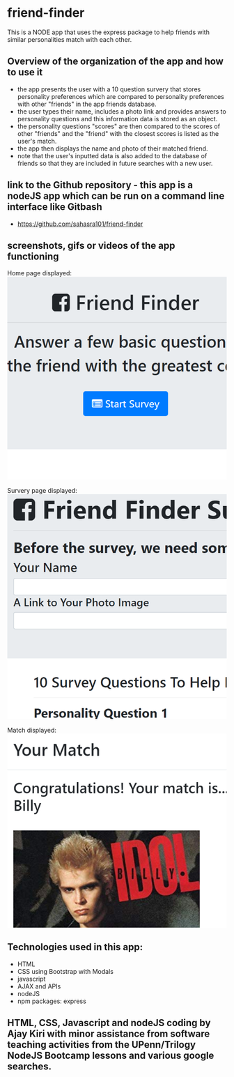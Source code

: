 # friend-finder
This is a NODE app that uses the express package to help friends with similar personalities match with each other.

## Overview of the organization of the app and how to use it
* the app presents the user with a 10 question survery that stores personality preferences which are compared to personality preferences with other "friends" in the app friends database.
* the user types their name, includes a photo link and provides answers to personality questions and this information data is stored as an object.  
* the personality questions "scores" are then compared to the scores of other "friends" and the "friend" with the closest scores is listed as the user's match. 
* the app then displays the name and photo of their matched friend. 
* note that the user's inputted data is also added to the database of friends so that they are included in future searches with a new user. 


## link to the Github repository - this app is a nodeJS app which can be run on a command line interface like Gitbash
* https://github.com/sahasra101/friend-finder

## screenshots, gifs or videos of the app functioning

Home page displayed:
![Home page for Friend Finder App](assets/homePage.png)

Survery page displayed:
![Survery page for Friend Finder App](assets/SurveyPage.png)

Match displayed:
![Match displayed for user](assets/MatchModal.png)


## Technologies used in this app:
* HTML
* CSS using Bootstrap with Modals
* javascript
* AJAX and APIs
* nodeJS
* npm packages: express

## HTML, CSS, Javascript and nodeJS coding by Ajay Kiri with minor assistance from software teaching activities from the UPenn/Trilogy NodeJS Bootcamp lessons and various google searches. 